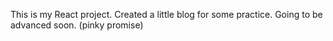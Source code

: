 This is my React project. Created a little blog for some practice. Going to be advanced soon. (pinky promise)
